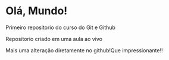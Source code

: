 # Olá, Mundo!
 Primeiro repositorio do curso do Git e Github

Repositorio criado em uma aula ao vivo

Mais uma alteração diretamente no github!Que impressionante!!
